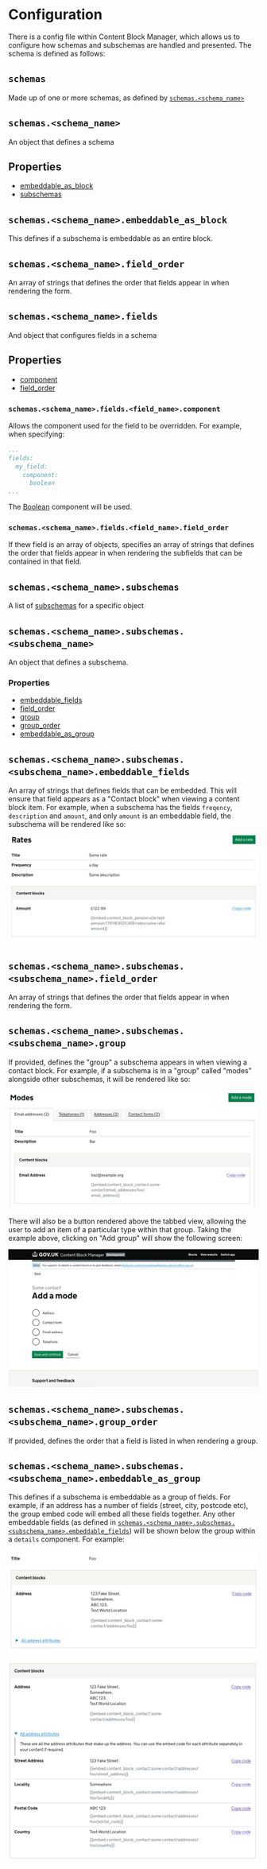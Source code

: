 # Configuration

There is a config file within Content Block Manager, which allows us to configure how schemas and subschemas are
handled and presented. The schema is defined as follows:

## `schemas`

Made up of one or more schemas, as defined by [`schemas.<schema_name>`](#schemasschema_name)

## `schemas.<schema_name>`

An object that defines a schema

## Properties

- [embeddable_as_block](#schemasschema_nameembeddable_as_block)
- [subschemas](#schemasschema_namesubschemas)

## `schemas.<schema_name>.embeddable_as_block`

This defines if a subschema is embeddable as an entire block.

## `schemas.<schema_name>.field_order`

An array of strings that defines the order that fields appear in when rendering the form.

## `schemas.<schema_name>.fields`

And object that configures fields in a schema

## Properties

- [component](#schemasschema_namefieldsfield_namecomponent)
- [field_order](#schemasschema_namefieldsfield_namefield_order)

### `schemas.<schema_name>.fields.<field_name>.component`

Allows the component used for the field to be overridden. For example, when specifying:

```yaml
...
fields:
  my_field:
    component:
      boolean
...
```

The [Boolean](https://github.com/alphagov/whitehall/blob/main/lib/engines/content_block_manager/app/components/content_block_manager/content_block_edition/details/fields/boolean_component.rb) component will be used.

### `schemas.<schema_name>.fields.<field_name>.field_order`

If thew field is an array of objects, specifies an array of strings that defines the order that fields appear in when 
rendering the subfields that can be contained in that field.

## `schemas.<schema_name>.subschemas`

A list of [subschemas](#schemasschema_namesubschemassubschema_name) for a specific object

## `schemas.<schema_name>.subschemas.<subschema_name>`

An object that defines a subschema.

### Properties

- [embeddable_fields](#schemasschema_namesubschemassubschema_nameembeddable_fields)
- [field_order](#schemasschema_namesubschemassubschema_namefield_order)
- [group](#schemasschema_namesubschemassubschema_namegroup)
- [group_order](#schemasschema_namesubschemassubschema_namegroup_order)
- [embeddable_as_group](#schemasschema_namesubschemassubschema_nameembeddable_as_group)

## `schemas.<schema_name>.subschemas.<subschema_name>.embeddable_fields`

An array of strings that defines fields that can be embedded. This will ensure that field appears as a "Contact block"
when viewing a content block item. For example, when a subschema has the fields `freqency`, `description` and `amount`,
and only `amount` is an embeddable field, the subschema will be rendered like so:

![embeddable_fields usage example](img/embeddable_fields.png)

## `schemas.<schema_name>.subschemas.<subschema_name>.field_order`

An array of strings that defines the order that fields appear in when rendering the form.

## `schemas.<schema_name>.subschemas.<subschema_name>.group`

If provided, defines the "group" a subschema appears in when viewing a contact block. For example, if a subschema is in 
a "group" called "modes" alongside other subschemas, it will be rendered like so:

![Subschema group example](img/group.png)

There will also be a button rendered above the tabbed view, allowing the user to add an item of a particular type
within that group. Taking the example above, clicking on "Add group" will show the following screen:

![Add a group item example](img/add_group.png)

## `schemas.<schema_name>.subschemas.<subschema_name>.group_order`

If provided, defines the order that a field is listed in when rendering a group.

## `schemas.<schema_name>.subschemas.<subschema_name>.embeddable_as_group`

This defines if a subschema is embeddable as a group of fields. For example, if an address has a number of fields
(street, city, postcode etc), the group embed code will embed all these fields together. Any other embeddable fields
(as defined in [`schemas.<schema_name>.subschemas.<subschema_name>.embeddable_fields`](#schemasschema_namesubschemassubschema_nameembeddable_fields))
will be shown below the group within a `details` component. For example:

![A grouped address subschema](img/group_example_1.png)

![A grouped address subschema with other attributes expanded](img/group_example_2.png)
